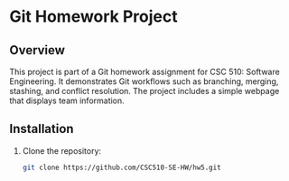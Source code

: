 # Git Homework Project

## Overview
This project is part of a Git homework assignment for CSC 510: Software Engineering. It demonstrates Git workflows such as branching, merging, stashing, and conflict resolution. The project includes a simple webpage that displays team information.

## Installation
1. Clone the repository:
   ```bash
   git clone https://github.com/CSC510-SE-HW/hw5.git
